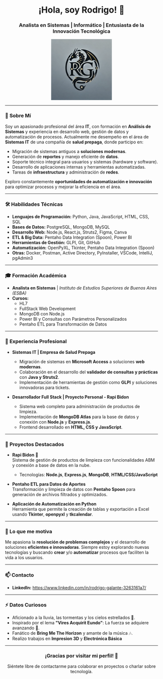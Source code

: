 <h1 align="center">¡Hola, soy Rodrigo! 👋</h1>
<h3 align="center">Analista en Sistemas | Informático  | Entusiasta de la Innovación Tecnológica</h3>
<p align="center">
  <img src="https://raw.githubusercontent.com/RodrigoG24/RodrigoG24/refs/heads/main/RG%20logo%20Dragon.webp" alt="Mi Logo" width="200px">
</p>

---

### 🌟 **Sobre Mí**
Soy un apasionado profesional del área **IT**, con formación en **Análisis de Sistemas** y experiencia en desarrollo web, gestión de datos y automatización de procesos. Actualmente me desempeño en el área de **Sistemas IT** de una compañía de **salud prepaga**, donde participo en:

- Migración de sistemas antiguos a **soluciones modernas**.  
- Generación de **reportes** y manejo eficiente de **datos**.  
- Soporte técnico integral para usuarios y sistemas (hardware y software).  
- Desarrollo de aplicaciones internas y herramientas automatizadas.  
- Tareas de **infraestructura** y administración de **redes**.

Exploro constantemente **oportunidades de automatización e innovación** para optimizar procesos y mejorar la eficiencia en el área.

---

### 🛠️ **Habilidades Técnicas**
- **Lenguajes de Programación:** Python, Java, JavaScript, HTML, CSS, SQL  
- **Bases de Datos:** PostgreSQL, MongoDB, MySQL 
- **Desarrollo Web:** Node.js, React.js, Struts2, Figma, Canva 
- **ETL & Big Data:** Pentaho Data Integration (Spoon), Power BI  
- **Herramientas de Gestión:** GLPI, Git, GitHub  
- **Automatización:** OpenPyXL, Tkinter, Pentaho Data Integration (Spoon)
- **Otras:** Docker, Postman, Active Directory, PyInstaller, VSCode, IntelliJ, pgAdmin3 

---

### 🎓 **Formación Académica**
- **Analista en Sistemas** | *Instituto de Estudios Superiores de Buenos Aires (ESBA)*  
- **Cursos:**
   - HL7
   - FullStack Web Development  
   - MongoDB con Node.js  
   - Power BI y Consultas con Parámetros Personalizados  
   - Pentaho ETL para Transformación de Datos  

---

### 🚀 **Experiencia Profesional**
- **Sistemas IT | Empresa de Salud Prepaga**  
   - Migración de sistemas en **Microsoft Access** a soluciones **web modernas**.  
   - Colaboración en el desarrollo del **validador de consultas y prácticas** con **Java y Struts2**.  
   - Implementación de herramientas de gestión como **GLPI** y soluciones innovadoras para tickets.  

- **Desarrollador Full Stack | Proyecto Personal - Rapi Bidon**  
   - Sistema web completo para administración de productos de limpieza.  
   - Implementación de **MongoDB Atlas** para la base de datos y conexión con **Node.js** y **Express.js**.  
   - Frontend desarrollado en **HTML, CSS y JavaScript**.  

---

### 📂 **Proyectos Destacados**
- **Rapi Bidon** 🚀  
   Sistema de gestión de productos de limpieza con funcionalidades ABM y conexión a base de datos en la nube.  
   - Tecnologías: **Node.js**, **Express.js**, **MongoDB**, **HTML/CSS/JavaScript**  

- **Pentaho ETL para Datos de Aportes**  
   Transformación y limpieza de datos con **Pentaho Spoon** para generación de archivos filtrados y optimizados.  

- **Aplicación de Automatización en Python**  
   Herramienta que permite la creación de tablas y exportación a Excel usando **Tkinter**, **openpyxl** y **tkcalendar**.  

---

### 🎯 **Lo que me motiva**
Me apasiona la **resolución de problemas complejos** y el desarrollo de soluciones **eficientes e innovadoras**. Siempre estoy explorando nuevas tecnologías y buscando **crear** y/o **automatizar** procesos que faciliten la vida a los usuarios.

---

### 📫 **Contacto**
- **LinkedIn:** https://www.linkedin.com/in/rodrigo-galante-3263161a7/
---

### ⚡ **Datos Curiosos**
- Aficionado a la lluvia, las tormentas y los cielos estrellados 🌌.    
- Inspirado por el lema **"Vires Acquirit Eundo"**: La fuerza se adquiere avanzando 🐉.  
- Fanático de **Bring Me The Horizon** y amante de la música 🎶.
- Realizo trabajos en **Impresion 3D** y **Electrónica Básica**

---

<h3 align="center">¡Gracias por visitar mi perfil! 🚀</h3>
<p align="center">Siéntete libre de contactarme para colaborar en proyectos o charlar sobre tecnología.</p>

